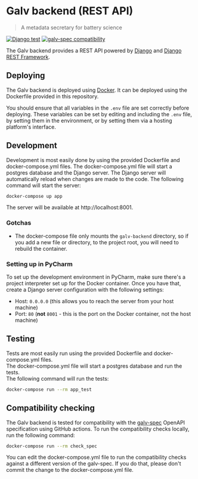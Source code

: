 # Galv backend (REST API)
> A metadata secretary for battery science

[![Django test](https://github.com/Battery-Intelligence-Lab/galv-backend/actions/workflows/test.yml/badge.svg)](https://github.com/Battery-Intelligence-Lab/galv-backend/actions/workflows/test.yml)
[![galv-spec compatibility](https://github.com/Battery-Intelligence-Lab/galv-backend/actions/workflows/check-spec.yml/badge.svg)](https://github.com/Battery-Intelligence-Lab/galv-backend/actions/workflows/check-spec.yml)

The Galv backend provides a REST API powered by [Django](https://www.djangoproject.com/) and [Django REST Framework](https://www.django-rest-framework.org/).

## Deploying

The Galv backend is deployed using [Docker](https://www.docker.com/).
It can be deployed using the Dockerfile provided in this repository.

You should ensure that all variables in the `.env` file are set correctly before deploying.
These variables can be set by editing and including the `.env` file, by setting them in the environment, 
or by setting them via a hosting platform's interface.

## Development

Development is most easily done by using the provided Dockerfile and docker-compose.yml files.  The docker-compose.yml file will start a postgres database and the Django server.  The Django server will automatically reload when changes are made to the code.
The following command will start the server:

```bash
docker-compose up app
```

The server will be available at http://localhost:8001.

### Gotchas

- The docker-compose file only mounts the `galv-backend` directory, so if you add a new file or directory, to the project root, you will need to rebuild the container.

### Setting up in PyCharm

To set up the development environment in PyCharm, make sure there's a project interpreter set up for the Docker container.
Once you have that, create a Django server configuration with the following settings:
- Host: `0.0.0.0` (this allows you to reach the server from your host machine)
- Port: `80` (**not** `8001` - this is the port on the Docker container, not the host machine)

## Testing

Tests are most easily run using the provided Dockerfile and docker-compose.yml files.  
The docker-compose.yml file will start a postgres database and run the tests.  
The following command will run the tests:

```bash
docker-compose run --rm app_test
```

## Compatibility checking

The Galv backend is tested for compatibility with the [galv-spec](/Battery-Intelligence-Lab/galv-spec)
OpenAPI specification using GitHub actions. 
To run the compatibility checks locally, run the following command:

```bash
docker-compose run --rm check_spec
```

You can edit the docker-compose.yml file to run the compatibility checks against a different version of the galv-spec.
If you do that, please don't commit the change to the docker-compose.yml file.
